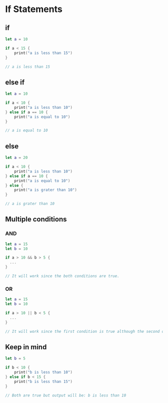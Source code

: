 # If Statements

## if

```swift
let a = 10

if a < 15 {
    print("a is less than 15")
}

// a is less than 15
```


## else if

```swift
let a = 10

if a < 10 {
    print("a is less than 10")
} else if a == 10 {
    print("a is equal to 10")
}

// a is equal to 10
```

## else

```swift
let a = 20

if a < 10 {
    print("a is less than 10")
} else if a == 10 {
    print("a is equal to 10")
} else {
    print("a is grater than 10")
}

// a is grater than 10
```

## Multiple conditions 

### AND

```swift
let a = 15
let b = 10

if a > 10 && b > 5 {
  ...
}

// It will work since the both conditions are true.
```

### OR

```swift
let a = 15
let b = 10

if a > 10 || b < 5 {
  ...
}

// It will work since the first condition is true although the second one is not.
```


## Keep in mind

```swift
let b = 5

if b < 10 {
    print("b is less than 10")
} else if b < 15 {
    print("b is less than 15")
}

// Both are true but output will be: b is less than 10
```